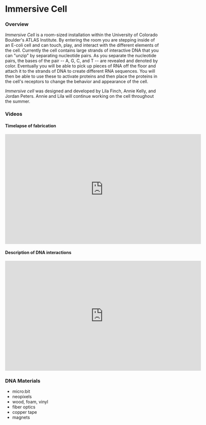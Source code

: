 # Immersive Cell

### Overview
_Immersive Cell_ is a room-sized installation within the University of Colorado Boulder's ATLAS Institute. By entering the room you are stepping inside of an E-coli cell and can touch, play, and interact with the different elements of the cell. Currently the cell contains large strands of interactive DNA that you can "unzip" by separating nucleotide pairs. As you separate the nucleotide pairs, the bases of the pair -- A, G, C, and T -- are revealed and denoted by color. Eventually you will be able to pick up pieces of RNA off the floor and attach it to the strands of DNA to create different RNA sequences. You will then be able to use these to activate proteins and then place the proteins in the cell's receptors to change the behavior and appearance of the cell.

_Immersive cell_ was designed and developed by Lila Finch, Annie Kelly, and Jordan Peters. Annie and Lila will continue working on the cell throughout the summer.

### Videos
#### Timelapse of fabrication 
<iframe src="https://player.vimeo.com/video/268454219" width="640" height="360" frameborder="0" webkitallowfullscreen mozallowfullscreen allowfullscreen></iframe>

#### Description of DNA interactions
<iframe src="https://player.vimeo.com/video/268460007" width="640" height="360" frameborder="0" webkitallowfullscreen mozallowfullscreen allowfullscreen></iframe>

### DNA Materials
* micro:bit  
* neopixels  
* wood, foam, vinyl  
* fiber optics  
* copper tape  
* magnets  
